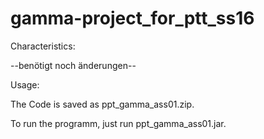 # gamma-project_for_ptt_ss16

Characteristics:

--benötigt noch änderungen--

Usage:

  The Code is saved as ppt_gamma_ass01.zip.

  To run the programm, just run ppt_gamma_ass01.jar.
